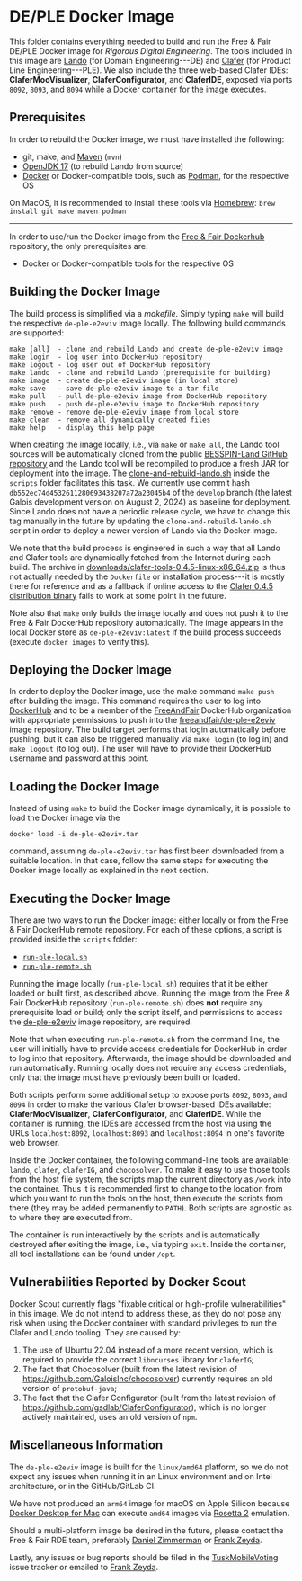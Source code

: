 # DE/PLE Docker Image

This folder contains everything needed to build and run the Free & Fair DE/PLE Docker image for *Rigorous Digital Engineering*.  The tools included in this image are [Lando](https://github.com/GaloisInc/BESSPIN-Lando) (for Domain Engineering---DE) and [Clafer](https://www.clafer.org/p/software.html) (for Product Line Engineering---PLE).  We also include the three web-based Clafer IDEs: **ClaferMooVisualizer**, **ClaferConfigurator**, and **ClaferIDE**, exposed via ports `8092`, `8093`, and `8094` while a Docker container for the image executes.

## Prerequisites

In order to rebuild the Docker image, we must have installed the following:
- git, make, and [Maven](https://maven.apache.org/) (`mvn`)
- [OpenJDK 17](https://jdk.java.net/archive/) (to rebuild Lando from source)
- [Docker](https://docker.com/) or Docker-compatible tools, such as [Podman](https://podman.io/), for the respective OS

On MacOS, it is recommended to install these tools via [Homebrew](https://brew.sh/): `brew install git make maven podman`

---

In order to use/run the Docker image from the [Free & Fair Dockerhub](https://hub.docker.com/repository/docker/freeandfair/de-ple-e2eviv) repository, the only prerequisites are:
- Docker or Docker-compatible tools for the respective OS

## Building the Docker Image

The build process is simplified via a *makefile*.  Simply typing `make` will build the respective `de-ple-e2eviv` image locally.  The following build commands are supported:

```
make [all]  - clone and rebuild Lando and create de-ple-e2eviv image
make login  - log user into DockerHub repository
make logout - log user out of DockerHub repository
make lando  - clone and rebuild Lando (prerequisite for building)
make image  - create de-ple-e2eviv image (in local store)
make save   - save de-ple-e2eviv image to a tar file
make pull   - pull de-ple-e2eviv image from DockerHub repository
make push   - push de-ple-e2eviv image to DockerHub repository
make remove - remove de-ple-e2eviv image from local store
make clean  - remove all dynamically created files
make help   - display this help page
```

When creating the image locally, i.e., via `make` or `make all`, the Lando tool sources will be automatically cloned from the public [BESSPIN-Land GitHub repository](https://github.com/GaloisInc/BESSPIN-Lando) and the Lando tool will be recompiled to produce a fresh JAR for deployment into the image.  The [clone-and-rebuild-lando.sh](./scripts/clone-and-rebuild-lando.sh) inside the `scripts` folder facilitates this task.  We currently use commit hash `db552ec74d4532611280693438207a72a23045b4` of the `develop` branch (the latest Galois development version on August 2, 2024) as baseline for deployment.  Since Lando does not have a periodic release cycle, we have to change this tag manually in the future by updating the `clone-and-rebuild-lando.sh` script in order to deploy a newer version of Lando via the Docker image.

We note that the build process is engineered in such a way that all Lando and Clafer tools are dynamically fetched from the Internet during each build.  The archive in [downloads/clafer-tools-0.4.5-linux-x86_64.zip](downloads/clafer-tools-0.4.5-linux-x86_64.zip) is thus not actually needed by the `Dockerfile` or installation process---it is mostly there for reference and as a fallback if online access to the [Clafer 0.4.5 distribution binary](https://gsd.uwaterloo.ca/clafer-tools-binary-distributions) fails to work at some point in the future.

Note also that `make` only builds the image locally and does not push it to the Free & Fair DockerHub repository automatically.  The image appears in the local Docker store as `de-ple-e2eviv:latest` if the build process succeeds (execute `docker images` to verify this).

## Deploying the Docker Image

In order to deploy the Docker image, use the make command `make push` after building the image.  This command requires the user to log into [DockerHub](https://hub.docker.com/) and to be a member of the [FreeAndFair](https://hub.docker.com/repository/docker/freeandfair) DockerHub organization with appropriate permissions to push into the [freeandfair/de-ple-e2eviv](https://hub.docker.com/repository/docker/freeandfair/de-ple-e2eviv) image repository.  The build target performs that login automatically before pushing, but it can also be triggered manually via `make login` (to log in) and `make logout` (to log out).  The user will have to provide their DockerHub username and password at this point.

## Loading the Docker Image

Instead of using `make` to build the Docker image dynamically, it is possible to load the Docker image via the

```
docker load -i de-ple-e2eviv.tar
```

command, assuming `de-ple-e2eviv.tar` has first been downloaded from a suitable location.  In that case, follow the same steps for executing the Docker image locally as explained in the next section.

## Executing the Docker Image

There are two ways to run the Docker image: either locally or from the Free & Fair DockerHub remote repository.  For each of these options, a script is provided inside the `scripts` folder:
- [`run-ple-local.sh`](./scripts/run-ple-local.sh)
- [`run-ple-remote.sh`](./scripts/run-ple-remote.sh)

Running the image locally (`run-ple-local.sh`) requires that it be either loaded or built first, as described above.  Running the image from the Free & Fair DockerHub repository (`run-ple-remote.sh`) does **not** require any prerequisite load or build; only the script itself, and permissions to access the [de-ple-e2eviv](https://hub.docker.com/repository/docker/freeandfair/de-ple-e2eviv) image repository, are required.

Note that when executing `run-ple-remote.sh` from the command line, the user will initially have to provide access credentials for DockerHub in order to log into that repository.  Afterwards, the image should be downloaded and run automatically.  Running locally does not require any access credentials, only that the image must have previously been built or loaded.

Both scripts perform some additional setup to expose ports `8092`, `8093`, and `8094` in order to make the various Clafer browser-based IDEs available: **ClaferMooVisualizer**, **ClaferConfigurator**, and **ClaferIDE**.  While the container is running, the IDEs are accessed from the host via using the URLs `localhost:8092`, `localhost:8093` and `localhost:8094` in one's favorite web browser.

Inside the Docker container, the following command-line tools are available: `lando`, `clafer`, `claferIG`, and `chocosolver`.  To make it easy to use those tools from the host file system, the scripts map the current directory as `/work` into the container.  Thus it is recommended first to change to the location from which you want to run the tools on the host, then execute the scripts from there (they may be added permanently to `PATH`).  Both scripts are agnostic as to where they are executed from.

The container is run interactively by the scripts and is automatically destroyed after exiting the image, i.e., via typing `exit`.  Inside the container, all tool installations can be found under `/opt`.

## Vulnerabilities Reported by Docker Scout

Docker Scout currently flags "fixable critical or high-profile vulnerabilities" in this image. We do not intend to address these, as they do not pose any risk when using the Docker container with standard privileges to run the Clafer and Lando tooling. They are caused by:

  1. The use of Ubuntu 22.04 instead of a more recent version, which is required to provide the correct `libncurses` library for `claferIG`;
  2. The fact that Chocosolver (built from the latest revision of https://github.com/GaloisInc/chocosolver) currently requires an old version of `protobuf-java`;
  3. The fact that the Clafer Configurator (built from the latest revision of https://github.com/gsdlab/ClaferConfigurator), which is no longer actively maintained, uses an old version of `npm`.

## Miscellaneous Information

The `de-ple-e2eviv` image is built for the `linux/amd64` platform, so we do not expect any issues when running it in an Linux environment and on Intel architecture, or in the GitHub/GitLab CI.

We have not produced an `arm64` image for macOS on Apple Silicon because [Docker Desktop for Mac](https://docs.docker.com/desktop/install/mac-install/) can execute `amd64` images via [Rosetta 2](https://developer.apple.com/documentation/apple-silicon/about-the-rosetta-translation-environment) emulation.

Should a multi-platform image be desired in the future, please contact the Free & Fair RDE team, preferably [Daniel Zimmerman](mailto:dmz@freeandfair.us?subject=RE%3A%20Help%20with%20DE%2FPLE%20docker%20image) or [Frank Zeyda](mailto:frank.zeyda@freeandfair.us?subject=RE%3A%20Help%20with%20DE%2FPLE%20docker%20image).

Lastly, any issues or bug reports should be filed in the [TuskMobileVoting](https://github.com/FreeAndFair/TuskMobileVoting) issue tracker or emailed to [Frank Zeyda](mailto:frank.zeyda@freeandfair.us?subject=RE%3A%20I%20found%20a%20bug%20in%20the%20DE%2FPLE%20docker%20image).

